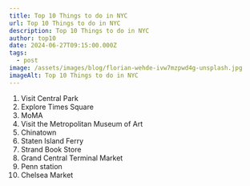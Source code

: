 ```yaml
---
title: Top 10 Things to do in NYC
url: Top 10 Things to do in NYC
description: Top 10 Things to do in NYC
author: top10
date: 2024-06-27T09:15:00.000Z
tags:
  - post
image: /assets/images/blog/florian-wehde-ivw7mzpwd4g-unsplash.jpg
imageAlt: Top 10 Things to do in NYC
---
```

1. Visit Central Park
2. Explore Times Square
3. MoMA
4. Visit the Metropolitan Museum of Art
5. Chinatown
6. Staten Island Ferry
7. Strand Book Store
8. Grand Central Terminal Market
9. Penn station
10. Chelsea Market
